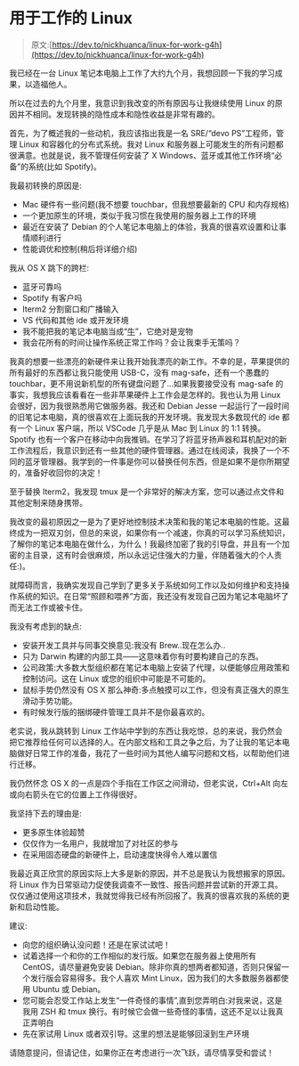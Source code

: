 # 用于工作的 Linux

> 原文:[https://dev.to/nickhuanca/linux-for-work-g4h](https://dev.to/nickhuanca/linux-for-work-g4h)

我已经在一台 Linux 笔记本电脑上工作了大约九个月，我想回顾一下我的学习成果，以造福他人。

所以在过去的九个月里，我意识到我改变的所有原因与让我继续使用 Linux 的原因并不相同。发现转换的隐性成本和隐性收益是非常有趣的。

首先，为了概述我的一些动机，我应该指出我是一名 SRE/“devo PS”工程师，管理 Linux 和容器化的分布式系统。我对 Linux 和服务器上可能发生的所有问题都很满意。也就是说，我不管理任何安装了 X Windows、蓝牙或其他工作环境“必备”的系统(比如 Spotify)。

我最初转换的原因是:

*   Mac 硬件有一些问题(我不想要 touchbar，但我想要最新的 CPU 和内存规格)
*   一个更加原生的环境，类似于我习惯在我使用的服务器上工作的环境
*   最近在安装了 Debian 的个人笔记本电脑上的体验，我真的很喜欢设置和让事情顺利进行
*   性能调优和控制(稍后将详细介绍)

我从 OS X 跳下的跨栏:

*   蓝牙可靠吗
*   Spotify 有客户吗
*   Iterm2 分割窗口和广播输入
*   VS 代码和其他 ide 或开发环境
*   我不能把我的笔记本电脑当成“[牛](http://cloudscaling.com/blog/cloud-computing/the-history-of-pets-vs-cattle/)”，它绝对是宠物
*   我会花所有的时间让操作系统正常工作吗？会让我束手无策吗？

我真的想要一些漂亮的新硬件来让我开始我漂亮的新工作。不幸的是，苹果提供的所有最好的东西都让我只能使用 USB-C，没有 mag-safe，还有一个愚蠢的 touchbar，更不用说新机型的所有键盘问题了...如果我要接受没有 mag-safe 的事实，我想我应该看看在一些非苹果硬件上工作会是怎样的。我也认为用 Linux 会很好，因为我很熟悉用它做服务器。我还和 Debian Jesse 一起运行了一段时间的旧笔记本电脑，真的很喜欢在上面玩我的开发环境。我发现大多数现代的 ide 都有一个 Linux 客户端，所以 VSCode 几乎是从 Mac 到 Linux 的 1:1 转换。Spotify 也有一个客户在移动中向我推销。在学习了将蓝牙扬声器和耳机配对的新工作流程后，我意识到还有一些其他的硬件管理器。通过在线阅读，我换了一个不同的蓝牙管理器。我学到的一件事是你可以替换任何东西，但是如果不是你所期望的，准备好收回你的决定！

至于替换 Iterm2，我发现 tmux 是一个非常好的解决方案，您可以通过点文件和其他定制来随身携带。

我改变的最初原因之一是为了更好地控制技术决策和我的笔记本电脑的性能。这最终成为一把双刃剑，但总的来说，如果你有一个减速，你真的可以学习系统知识，了解你的笔记本电脑在做什么，为什么！我最终加密了我的引导盘，并且有一个加密的主目录，这有时会很麻烦，所以永远记住强大的力量，伴随着强大的个人责任:)。

就障碍而言，我确实发现自己学到了更多关于系统如何工作以及如何维护和支持操作系统的知识。在日常“照顾和喂养”方面，我还没有发现自己因为笔记本电脑坏了而无法工作或被卡住。

我没有考虑到的缺点:

*   安装开发工具并与同事交换意见:我没有 Brew..现在怎么办..
*   只为 Darwin 构建的内部工具——这意味着你有时要构建自己的东西。
*   公司政策:大多数大型组织都在笔记本电脑上安装了代理，以便能够应用政策和控制访问。这在 Linux 或您的组织中可能是不可能的。
*   鼠标手势仍然没有 OS X 那么神奇:多点触摸可以工作，但没有真正强大的原生滑动手势功能。
*   有时候发行版的捆绑硬件管理工具并不是你最喜欢的。

老实说，我从跳转到 Linux 工作站中学到的东西让我吃惊，总的来说，我仍然会把它推荐给任何可以选择的人。在内部文档和工具之争之后，为了让我的笔记本电脑做好日常工作的准备，我花了一些时间为其他人编写问题和文档，以帮助他们进行迁移。

我仍然怀念 OS X 的一点是四个手指在工作区之间滑动，但老实说，Ctrl+Alt 向左或向右箭头在它的位置上工作得很好。

我坚持下去的理由是:

*   更多原生体验超赞
*   仅仅作为一名用户，我就增加了对社区的参与
*   在采用固态硬盘的新硬件上，启动速度快得令人难以置信

我最近真正欣赏的原因实际上大多是新的原因，并不总是我认为我想搬家的原因。将 Linux 作为日常驱动力促使我调查不一致性、报告问题并尝试新的开源工具。仅仅通过使用这项技术，我就觉得我已经有所回报了。我真的很喜欢我的系统的更新和启动性能。

建议:

*   向您的组织确认没问题！还是在家试试吧！
*   试着选择一个和你的工作相似的发行版。如果您在服务器上使用所有 CentOS，请尽量避免安装 Debian。除非你真的想两者都知道，否则只保留一个发行版会容易得多。我个人喜欢 Mint Linux，因为我们的大多数服务器都使用 Ubuntu 或 Debian。
*   您可能会忍受工作站上发生“一件奇怪的事情”,直到您弄明白:对我来说，这是我用 ZSH 和 tmux 换行。有时候它会做一些奇怪的事情，这还不足以让我真正弄明白
*   先在家试用 Linux 或者双引导。这里的想法是能够回滚到生产环境

请随意提问，但请记住，如果你正在考虑进行一次飞跃，请尽情享受和尝试！